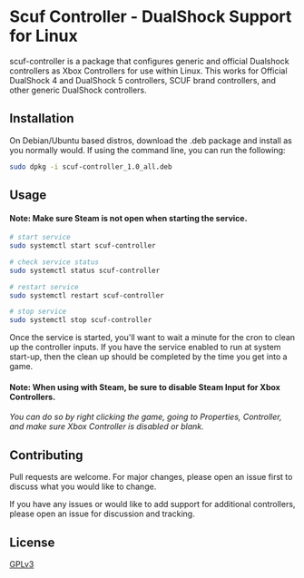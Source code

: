 # Scuf Controller - DualShock Support for Linux

scuf-controller is a package that configures generic and official Dualshock controllers as Xbox Controllers for use within Linux. This works for Official DualShock 4 and DualShock 5 controllers, SCUF brand controllers, and other generic DualShock controllers. 

## Installation

On Debian/Ubuntu based distros, download the .deb package and install as you normally would. If using the command line, you can run the following:

```bash
sudo dpkg -i scuf-controller_1.0_all.deb
```

## Usage
#### Note: Make sure Steam is not open when starting the service.

```bash
# start service
sudo systemctl start scuf-controller

# check service status
sudo systemctl status scuf-controller

# restart service
sudo systemctl restart scuf-controller

# stop service
sudo systemctl stop scuf-controller
```
Once the service is started, you'll want to wait a minute for the cron to clean up the controller inputs. If you have the service enabled to run at system start-up, then the clean up should be completed by the time you get into a game.
#### Note: When using with Steam, be sure to disable Steam Input for Xbox Controllers.
*You can do so by right clicking the game, going to Properties, Controller, and make sure Xbox Controller is disabled or blank.*

## Contributing
Pull requests are welcome. For major changes, please open an issue first to discuss what you would like to change.

If you have any issues or would like to add support for additional controllers, please open an issue for discussion and tracking.

## License
[GPLv3](https://choosealicense.com/licenses/gpl-3.0/)
